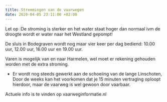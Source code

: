 ```yaml
---
title: Stremmingen van de vaarwegen
date: 2020-04-05 23:11:00 +02:00
---
```


Let op :De stroming is sterker en het water staat hoger dan normaal ivm de droogte wordt er water naar het Westland gepompt!

De sluis in Bodegraven wordt nog maar vier keer per dag bediend: 10.00 uur, 12.00 uur, 16.00 uur en 19.00 uur. 

Varen is mogelijk van en naar Harmelen, wel moet er rekening gehouden worden met de extra stroming.


- Er wordt nog steeds gewerkt aan de schoeiing van de lange Linschoten, Door de weeks kan het voorkomen dat je 15 minuten vertraging oploopt hierdoor, maar de vaarweg is wel gewoon door vaarbaar.

Actuele info is te vinden op vaarweginformatie.nl


